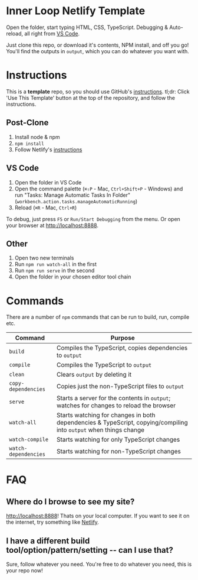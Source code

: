 # Inner Loop Netlify Template
Open the folder, start typing HTML, CSS, TypeScript. Debugging & Auto-reload, all
right from [VS Code](https://code.visualstudio.com).

Just clone this repo, or download  it's contents, NPM install, and off you go!
You'll find the outputs in `output`, which you can do whatever you want with.

# Instructions
This is a **template** repo, so you should use GitHub's [instructions](https://docs.github.com/en/repositories/creating-and-managing-repositories/creating-a-repository-from-a-template).
tl;dr: Click 'Use This Template' button at the top of the repository, and follow
the instructions.

## Post-Clone
1. Install node & npm
2. `npm install`
3. Follow Netlify's [instructions](https://cli.netlify.com/getting-started)

## VS Code
1. Open the folder in VS Code
2. Open the command palette (`⌘⇧P` - Mac, `Ctrl+Shift+P` - Windows) and run "Tasks:
Manage Automatic Tasks In Folder" (`workbench.action.tasks.manageAutomaticRunning`)
3. Reload (`⌘R` - Mac, `Ctrl+R`)

To debug, just press `F5` or `Run/Start Debugging` from the menu.
Or open your browser at [http://localhost:8888](http://locahost:8888).


## Other
1. Open two new terminals
2. Run `npm run watch-all` in the first
3. Run `npm run serve` in the second
4. Open the folder in your chosen editor tool chain

# Commands
There are a number of `npm` commands that can be run to build, run, compile etc.

|        Command       |                          Purpose                      |
|----------------------|-------------------------------------------------------|
| `build`              | Compiles the TypeScript, copies dependencies to `output` |
| `compile`            | Compiles the TypeScript to `output`                   |
| `clean`              | Clears `output` by deleting it                        |
| `copy-dependencies`  | Copies just the non-TypeScript files to `output`       |
| `serve`              | Starts a server for the contents in `output`; watches for changes to reload the browser |
| `watch-all`          | Starts watching for changes in both dependencies & TypeScript, copying/compiling into `output` when things change |
| `watch-compile`      | Starts watching for only TypeScript changes           |
| `watch-dependencies` | Starts watching for non-TypeScript changes            |

# FAQ
## Where do I browse to see my site?
[http://localhost:8888](http://locahost:8888)! Thats on your local computer. If
you want to see it on the internet, try something like [Netlify](https://netlify.com).

## I have a different build tool/option/pattern/setting  -- can I use that?
Sure, follow whatever you need. You're free to do whatever you need, this is
your repo now!
